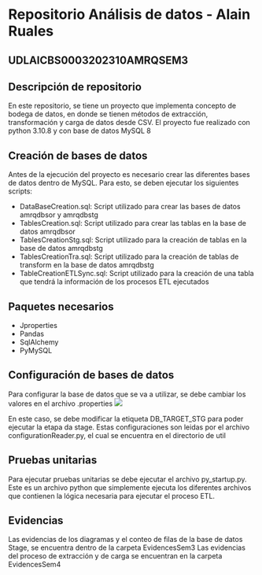 # Repositorio Análisis de datos - Alain Ruales

<h2>UDLAICBS0003202310AMRQSEM3</h2>

<h2>Descripción de repositorio</h2>
En este repositorio, se tiene un proyecto que implementa concepto de bodega de datos, en donde se tienen métodos de extracción, transformación y carga de datos desde CSV.
El proyecto fue realizado con python 3.10.8 y con base de datos MySQL 8

<h2>Creación de bases de datos</h2>
Antes de la ejecución del proyecto es necesario crear las diferentes bases de datos dentro de MySQL. Para esto, se deben ejecutar los siguientes scripts:

- DataBaseCreation.sql: Script utilizado para crear las bases de datos amrqdbsor y amrqdbstg 
- TablesCreation.sql: Script utilizado para crear las tablas en la base de datos amrqdbsor
- TablesCreationStg.sql: Script utilizado para la creación de tablas en la base de datos amrqdbstg
- TablesCreationTra.sql: Script utilizado para la creación de tablas de transform en la base de datos amrqdbstg
- TableCreationETLSync.sql: Script utilizado para la creación de una tabla que tendrá la información de los procesos ETL ejecutados

<h2>Paquetes necesarios</h2>

- Jproperties
- Pandas
- SqlAlchemy
- PyMySQL

<h2>Configuración de bases de datos</h2>

Para configurar la base de datos que se va a utilizar, se debe cambiar los valores en el archivo .properties
<img src="https://user-images.githubusercontent.com/87552871/196557112-7b41abec-95b2-4a76-aa79-01c86b6933e1.png">

En este caso, se debe modificar la etiqueta DB_TARGET_STG para poder ejecutar la etapa da stage.
Estas configuraciones son leidas por el archivo configurationReader.py, el cual se encuentra en el directorio de util

<h2>Pruebas unitarias</h2>
Para ejecutar pruebas unitarias se debe ejecutar el archivo py_startup.py. Este es un archivo python que simplemente ejecuta los diferentes archivos que contienen la lógica necesaria para ejecutar el proceso ETL.

<h2>Evidencias</h2>
Las evidencias de los diagramas y el conteo de filas de la base de datos Stage, se encuentra dentro de la carpeta EvidencesSem3
Las evidencias del proceso de extracción y de carga se encuentran en la carpeta EvidencesSem4
